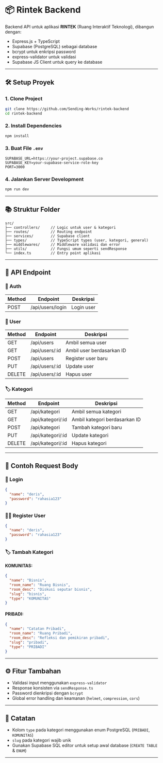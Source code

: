 
# 📦 Rintek Backend

Backend API untuk aplikasi **RINTEK** (Ruang Interaktif Teknologi), dibangun dengan:
- Express.js + TypeScript
- Supabase (PostgreSQL) sebagai database
- bcrypt untuk enkripsi password
- express-validator untuk validasi
- Supabase JS Client untuk query ke database

---

## 🛠️ Setup Proyek

### 1. Clone Project

```bash
git clone https://github.com/Sending-Works/rintek-backend
cd rintek-backend
```

### 2. Install Dependencies

```bash
npm install
```

### 3. Buat File `.env`

```env
SUPABASE_URL=https://your-project.supabase.co
SUPABASE_KEY=your-supabase-service-role-key
PORT=3000
```

### 4. Jalankan Server Development

```bash
npm run dev
```

---

## 📚 Struktur Folder

```
src/
├── controllers/     // Logic untuk user & kategori
├── routes/          // Routing endpoint
├── services/        // Supabase client
├── types/           // TypeScript types (user, kategori, general)
├── middlewares/     // Middleware validasi dan error
├── utils/           // Fungsi umum seperti sendResponse
└── index.ts         // Entry point aplikasi
```

---

## 🧪 API Endpoint

### 🔐 Auth
| Method | Endpoint         | Deskripsi         |
|--------|------------------|-------------------|
| POST   | /api/users/login | Login user        |

### 👤 User
| Method | Endpoint         | Deskripsi               |
|--------|------------------|-------------------------|
| GET    | /api/users       | Ambil semua user        |
| GET    | /api/users/:id   | Ambil user berdasarkan ID |
| POST   | /api/users       | Register user baru      |
| PUT    | /api/users/:id   | Update user             |
| DELETE | /api/users/:id   | Hapus user              |

### 🏷️ Kategori
| Method | Endpoint             | Deskripsi                   |
|--------|----------------------|-----------------------------|
| GET    | /api/kategori        | Ambil semua kategori        |
| GET    | /api/kategori/:id    | Ambil kategori berdasarkan ID |
| POST   | /api/kategori        | Tambah kategori baru        |
| PUT    | /api/kategori/:id    | Update kategori             |
| DELETE | /api/kategori/:id    | Hapus kategori              |

---

## 🧾 Contoh Request Body

### 🔐 Login
```json
{
  "name": "deris",
  "password": "rahasia123"
}
```

### 🧍‍♂️ Register User
```json
{
  "name": "deris",
  "password": "rahasia123"
}
```

### 🏷️ Tambah Kategori
#### KOMUNITAS:
```json
{
  "name": "Bisnis",
  "room_name": "Ruang Bisnis",
  "room_desc": "Diskusi seputar bisnis",
  "slug": "bisnis",
  "type": "KOMUNITAS"
}
```

#### PRIBADI:
```json
{
  "name": "Catatan Pribadi",
  "room_name": "Ruang Pribadi",
  "room_desc": "Refleksi dan pemikiran pribadi",
  "slug": "pribadi",
  "type": "PRIBADI"
}
```

---

## ⚙️ Fitur Tambahan

- Validasi input menggunakan `express-validator`
- Response konsisten via `sendResponse.ts`
- Password dienkripsi dengan `bcrypt`
- Global error handling dan keamanan (`helmet`, `compression`, `cors`)

---

## 📌 Catatan

- Kolom `type` pada kategori menggunakan enum PostgreSQL (`PRIBADI`, `KOMUNITAS`)
- `slug` pada kategori wajib unik
- Gunakan Supabase SQL editor untuk setup awal database (`CREATE TABLE` & `ENUM`)

---
